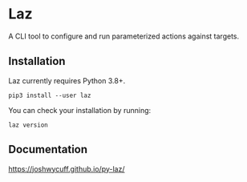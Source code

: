 # Laz

A CLI tool to configure and run parameterized actions against targets.

## Installation

Laz currently requires Python 3.8+.

```shell
pip3 install --user laz
```

You can check your installation by running:

```shell
laz version
```

## Documentation

https://joshwycuff.github.io/py-laz/
